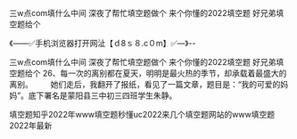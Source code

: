 三w点com填什么中间
深夜了帮忙填空题做个
来个你懂的2022填空题
好兄弟填空题给个


《——✅手机浏览器打开网沚【ｄ8ｓ８.c０m】✅—》--

三w点com填什么中间
深夜了帮忙填空题做个
来个你懂的2022填空题
好兄弟填空题给个
	26、每一次的离别都在夏天，明明是最火热的季节，却承载着最盛大的离别。
　　她们走后，我翻开了报纸，看见了一篇文章，题目是：“我的可爱的妈妈”。底下署名是蒙阳县三中初三四班学生朱静。





填空题知乎2022年www填空题秒懂uc2022来几个填空题网站的www填空题2022年最新
